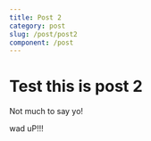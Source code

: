 ```yaml
---
title: Post 2
category: post
slug: /post/post2
component: /post
---
```


# Test this is post 2

Not much to say yo!

wad uP!!!
